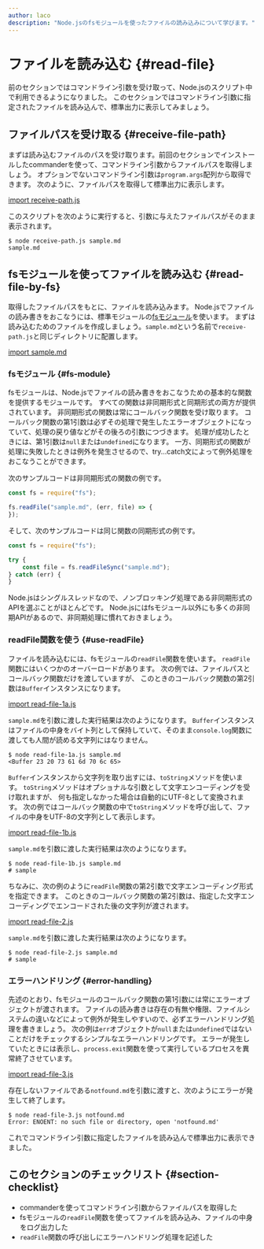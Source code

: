 ```yaml
---
author: laco 
description: "Node.jsのfsモジュールを使ったファイルの読み込みについて学びます。"
---
```


# ファイルを読み込む {#read-file}

前のセクションではコマンドライン引数を受け取って、Node.jsのスクリプト中で利用できるようになりました。
このセクションではコマンドライン引数に指定されたファイルを読み込んで、標準出力に表示してみましょう。

## ファイルパスを受け取る {#receive-file-path}

まずは読み込むファイルのパスを受け取ります。前回のセクションでインストールしたcommanderを使って、コマンドライン引数からファイルパスを取得しましょう。
オプションでないコマンドライン引数は`program.args`配列から取得できます。
次のように、ファイルパスを取得して標準出力に表示します。

[import receive-path.js](src/receive-path.js)

このスクリプトを次のように実行すると、引数に与えたファイルパスがそのまま表示されます。

```shell-session
$ node receive-path.js sample.md
sample.md
```

## fsモジュールを使ってファイルを読み込む {#read-file-by-fs}

取得したファイルパスをもとに、ファイルを読み込みます。
Node.jsでファイルの読み書きをおこなうには、標準モジュールの[fsモジュール][]を使います。
まずは読み込むためのファイルを作成しましょう。`sample.md`という名前で`receive-path.js`と同じディレクトリに配置します。

[import sample.md](src/sample.md)

### fsモジュール {#fs-module}

fsモジュールは、Node.jsでファイルの読み書きをおこなうための基本的な関数を提供するモジュールです。
すべての関数は非同期形式と同期形式の両方が提供されています。
非同期形式の関数は常にコールバック関数を受け取ります。 
コールバック関数の第1引数は必ずその処理で発生したエラーオブジェクトになっていて、処理の戻り値などがその後ろの引数につづきます。
処理が成功したときには、第1引数は`null`または`undefined`になります。
一方、同期形式の関数が処理に失敗したときは例外を発生させるので、try...catch文によって例外処理をおこなうことができます。

次のサンプルコードは非同期形式の関数の例です。

<!-- doctest:disable -->
```js
const fs = require("fs");

fs.readFile("sample.md", (err, file) => {
});
```

そして、次のサンプルコードは同じ関数の同期形式の例です。

<!-- doctest:disable -->
```js
const fs = require("fs");

try {
    const file = fs.readFileSync("sample.md");
} catch (err) { 
}
```

Node.jsはシングルスレッドなので、ノンブロッキング処理である非同期形式のAPIを選ぶことがほとんどです。
Node.jsにはfsモジュール以外にも多くの非同期APIがあるので、非同期処理に慣れておきましょう。

### readFile関数を使う {#use-readFile}

ファイルを読み込むには、fsモジュールの`readFile`関数を使います。
`readFile`関数にはいくつかのオーバーロードがあります。
次の例では、ファイルパスとコールバック関数だけを渡していますが、
このときのコールバック関数の第2引数は`Buffer`インスタンスになります。

[import read-file-1a.js](src/read-file-1a.js)

`sample.md`を引数に渡した実行結果は次のようになります。
`Buffer`インスタンスはファイルの中身をバイト列として保持していて、そのまま`console.log`関数に渡しても人間が読める文字列にはなりません。

```shell-session
$ node read-file-1a.js sample.md
<Buffer 23 20 73 61 6d 70 6c 65>
```

`Buffer`インスタンスから文字列を取り出すには、`toString`メソッドを使います。
`toString`メソッドはオプショナルな引数として文字エンコーディングを受け取れますが、
何も指定しなかった場合は自動的にUTF-8として変換されます。
次の例ではコールバック関数の中で`toString`メソッドを呼び出して、ファイルの中身をUTF-8の文字列として表示します。

[import read-file-1b.js](src/read-file-1b.js)

`sample.md`を引数に渡した実行結果は次のようになります。

```shell-session
$ node read-file-1b.js sample.md
# sample
```

ちなみに、次の例のように`readFile`関数の第2引数で文字エンコーディング形式を指定できます。
このときのコールバック関数の第2引数は、指定した文字エンコーディングでエンコードされた後の文字列が渡されます。

[import read-file-2.js](src/read-file-2.js)

`sample.md`を引数に渡した実行結果は次のようになります。

```shell-session
$ node read-file-2.js sample.md
# sample
```

### エラーハンドリング {#error-handling}

先述のとおり、fsモジュールのコールバック関数の第1引数には常にエラーオブジェクトが渡されます。
ファイルの読み書きは存在の有無や権限、ファイルシステムの違いなどによって例外が発生しやすいので、必ずエラーハンドリング処理を書きましょう。
次の例は`err`オブジェクトが`null`または`undefined`ではないことだけをチェックするシンプルなエラーハンドリングです。
エラーが発生していたときには表示し、`process.exit`関数を使って実行しているプロセスを異常終了させています。

[import read-file-3.js](src/read-file-3.js)

存在しないファイルである`notfound.md`を引数に渡すと、次のようにエラーが発生して終了します。

```shell-session
$ node read-file-3.js notfound.md
Error: ENOENT: no such file or directory, open 'notfound.md'
```

これでコマンドライン引数に指定したファイルを読み込んで標準出力に表示できました。

## このセクションのチェックリスト {#section-checklist}

- commanderを使ってコマンドライン引数からファイルパスを取得した
- fsモジュールの`readFile`関数を使ってファイルを読み込み、ファイルの中身をログ出力した
- `readFile`関数の呼び出しにエラーハンドリング処理を記述した

[fsモジュール]: https://nodejs.org/api/fs.html
[Buffer]: https://nodejs.org/api/buffer.html
